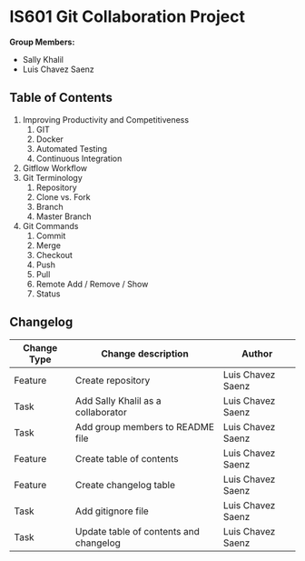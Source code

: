# IS601 Git Collaboration Project

**Group Members:**  
*   Sally Khalil
*   Luis Chavez Saenz

## Table of Contents
1.  Improving Productivity and Competitiveness
    1. GIT
    2. Docker
    3. Automated Testing
    4. Continuous Integration
2.  Gitflow Workflow
3.  Git Terminology
    1. Repository
    2. Clone vs. Fork
    3. Branch
    4. Master Branch
4.  Git Commands
    1. Commit
    2. Merge
    3. Checkout
    4. Push
    5. Pull
    6. Remote Add / Remove / Show
    7. Status

## Changelog
**Change Type** | **Change description** | **Author**
----    |   ----    |   -----
Feature |   Create repository  | Luis Chavez Saenz
Task    |   Add Sally Khalil as a collaborator  | Luis Chavez Saenz
Task    |   Add group members to README file  | Luis Chavez Saenz
Feature |   Create table of contents  | Luis Chavez Saenz
Feature |   Create changelog table    | Luis Chavez Saenz
Task    |   Add gitignore file        | Luis Chavez Saenz
Task    |   Update table of contents and changelog | Luis Chavez Saenz